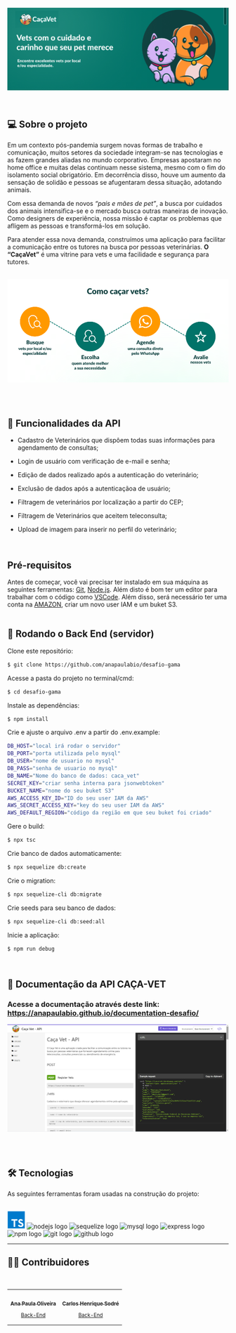 <div align="center">

![Alt text](/img/cacaVet.png)
</div>
<br>

## 💻 Sobre o projeto
Em um contexto pós-pandemia surgem novas formas de trabalho e comunicação, muitos setores da sociedade integram-se nas tecnologias e as fazem grandes aliadas no mundo corporativo. Empresas apostaram no home office e muitas delas continuam nesse sistema, mesmo com o fim do isolamento social obrigatório.  Em decorrência disso, houve um aumento da sensação de solidão e pessoas se afugentaram dessa situação, adotando animais.

Com essa demanda de novos *“pais e mães de pet”*, a busca por cuidados dos animais intensifica-se e o mercado busca outras maneiras de inovação. Como designers de experiência, nossa missão é captar os problemas que afligem as pessoas e transformá-los em solução. 

Para atender essa nova demanda, construímos uma aplicação para facilitar a comunicação entre os tutores na busca por pessoas veterinárias. **O “CaçaVet”** é uma vitrine para vets e uma facilidade e segurança para tutores.
<br><br>
 
 ![Alt text](/img/como.png)
 
<br><br>

## 📁 Funcionalidades da API

 - Cadastro de Veterinários que dispôem todas suas informações para agendamento de consultas;

 - Login de usuário com verificação de e-mail e senha;

 - Edição de dados realizado após a autenticação do veterinário;

 - Exclusão de dados após a autenticaçãoa de usuário;

 - Filtragem de veterinários por localização a partir do CEP;

 - Filtragem de Veterinários que aceitem teleconsulta;

 - Upload de imagem para inserir no perfil do veterinário;

<br>

## Pré-requisitos
Antes de começar, você vai precisar ter instalado em sua máquina as seguintes ferramentas:
[Git](https://git-scm.com/), [Node.js](https://nodejs.org/en/). 
Além disto é bom ter um editor para trabalhar com o código como [VSCode](https://code.visualstudio.com/).
Além disso, será necessário ter uma conta na [AMAZON](https://aws.amazon.com/), criar um novo user IAM e um buket S3.
<br><br>

## 🎲 Rodando o Back End (servidor)


Clone este repositório:
```bash
$ git clone https://github.com/anapaulabio/desafio-gama
```

Acesse a pasta do projeto no terminal/cmd:
```bash
$ cd desafio-gama
```

Instale as dependências:
```bash
$ npm install
```

Crie e ajuste o arquivo .env a partir do .env.example: 
```bash
DB_HOST="local irá rodar o servidor"
DB_PORT="porta utilizada pelo mysql"
DB_USER="nome de usuario no mysql"
DB_PASS="senha de usuario no mysql"
DB_NAME="Nome do banco de dados: caca_vet"
SECRET_KEY="criar senha interna para jsonwebtoken"
BUCKET_NAME="nome do seu buket S3"
AWS_ACCESS_KEY_ID="ID do seu user IAM da AWS"
AWS_SECRET_ACCESS_KEY="key do seu user IAM da AWS"
AWS_DEFAULT_REGION="código da região em que seu buket foi criado"
```

Gere o build:
```bash
$ npx tsc
```

Crie banco de dados automaticamente:
```bash
$ npx sequelize db:create
```

Crie o migration:
```bash
$ npx sequelize-cli db:migrate
```

Crie seeds para seu banco de dados:
```bash
$ npx sequelize-cli db:seed:all
```

Inicie a aplicação:
```bash
$ npm run debug
```
<br>

 ## 📁 Documentação da API CAÇA-VET
 



### Acesse a documentação através deste link: https://anapaulabio.github.io/documentation-desafio/



![Alt text](/img/doc.png)

<br><br>

## 🛠 Tecnologias

As seguintes ferramentas foram usadas na construção do projeto:
<br><br>

<div align="left">
  <img alt="Rafa-Ts" height="40" width="40" src="https://raw.githubusercontent.com/devicons/devicon/master/icons/typescript/typescript-plain.svg">
  <img src="https://cdn.jsdelivr.net/gh/devicons/devicon/icons/nodejs/nodejs-original.svg" height="40" width="52" alt="nodejs logo"  />
  <img src="https://cdn.jsdelivr.net/gh/devicons/devicon/icons/sequelize/sequelize-original.svg" height="40" width="52" alt="sequelize logo"  />
  <img src="https://cdn.jsdelivr.net/gh/devicons/devicon/icons/mysql/mysql-original.svg" height="40" width="52" alt="mysql logo"  />
  <img src="https://cdn.jsdelivr.net/gh/devicons/devicon/icons/express/express-original.svg" height="40" width="52" alt="express logo"  />
  <img src="https://cdn.jsdelivr.net/gh/devicons/devicon/icons/npm/npm-original-wordmark.svg" height="40" width="52" alt="npm logo"  />
  <img src="https://cdn.jsdelivr.net/gh/devicons/devicon/icons/git/git-original.svg" height="40" width="52" alt="git logo"  />
  <img src="https://cdn.jsdelivr.net/gh/devicons/devicon/icons/github/github-original.svg" height="40" width="52" alt="github logo"  />
</div>

---

<h2> 👨‍💻 Contribuidores </h2><br>

<table>
  <tr>
    <td align="center">
      <a target="_blank" href="https://www.linkedin.com/in/anapaulaoliveiraa/">
        <img src="https://avatars.githubusercontent.com/u/104741998?v=4" width="100px;" alt=""/><br>
        <sub>
          <b>Ana Paula Oliveira</b>
          <p>Back-End</p>
        </sub>
      </a>
    </td>
    <td align="center">
      <a target="_blank" href="https://www.linkedin.com/in/carlos-henrique-sodr%C3%A9-gomes-858b48216/">
        <img src="https://avatars.githubusercontent.com/u/106976017?v=4" width="100px;" alt=""/><br>
        <sub>
          <b>Carlos Henrique Sodré</b>
           <p>Back-End</p>
        </sub>
      </a>
    </td>
   

</table>

<br><br>
